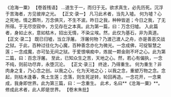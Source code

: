《沧海一粟》
【卷首残语】
...道生于一，而归于无。欲求真生，必先历死。沉浮于苦海者，方见彼岸之光。
【正文·录一】
凡习此术者，当先入墟。
何为墟？心之死地，情之葬所，万念俱灭，不生不波。昨日之我，种种皆逝；今日之我，了无所得。于无尽空寂中，方见存在之本真。此为第一篇，曰：万念归墟。
入此篇者，身如止水，意如枯木，招出无情，不染尘埃。然，此仅为基石，非为真道。
【正文·录二】
既已归墟，当立浮屠。
浮屠何物？乃渡己渡人之舟，亦是善恶交战之狱。于此，百种过往化为心魔，百种善念亦化为微光。一念成佛，可绽智慧之莲；一念成魔，亦可坠无间之狱。于爱恨嗔痴中，炼就一颗金刚不坏之心。此为第二篇，曰：百念浮屠。
至此，已知众生之苦，天地之心。然，若心有偏执，一念不纯，则前功尽弃，永堕沉沦。
【正文·录三】
终途，乃得重生。
何为重生？非肉身之复，乃心念之创。以我之心，化为天地之心；以我之念，重塑万物之念。念起，则枯木逢春，焦土生莲；念落，则生死逆转，轮回再造。一念花开，一念果成，我身即世界。此为第三篇，曰：一念重生。
此术，名曰**《沧海一粟》**。
修成此术者，此人即是世界。
【卷末朱批】